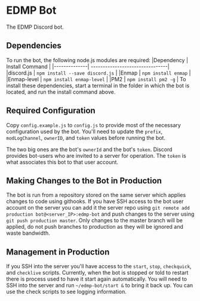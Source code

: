 # EDMP Bot

The EDMP Discord bot.

## Dependencies
To run the bot, the following node.js modules are required:
|Dependency    | Install Command                 |
|--------------| --------------------------------|
|discord.js    | `npm install --save discord.js` |
|Enmap         | `npm install enmap`             |
|Enmap-level   | `npm install enmap-level`       |
|PM2           | `npm install pm2 -g`            |
To install these dependencies, start a terminal in the folder in which the bot is located, and run the install command above.

## Required Configuration

Copy `config.example.js` to `config.js` to provide most of the necessary configuration used by the bot. You'll need to update the `prefix`, `modLogChannel`, `ownerID`, and `token` values before running the bot.

The two big ones are the bot's `ownerId` and the bot's `token`. Discord provides bot-users who are invited to a server for operation. The `token` is what associates this bot to that user account.

## Making Changes to the Bot in Production

The bot is run from a repository stored on the same server which applies changes to code using githooks. If you have SSH access to the
bot user account on the server you can add it the server repo using `git remote add production bot@<server_IP>:edmp-bot` and push changes to the server using `git push production master`. Only changes to the master branch will be applied, do not push branches to production as they will be ignored and waste bandwidth.

## Management in Production

If you SSH into the server you'll have access to the `start`, `stop`, `checkquick`, and `checklive` scripts. Currently, when the bot is stopped or told to restart there is process used to have it start again automatically. You will need to SSH into the server and run `~/edmp-bot/start &` to bring it back up. You can use the check scripts to see logging information.
